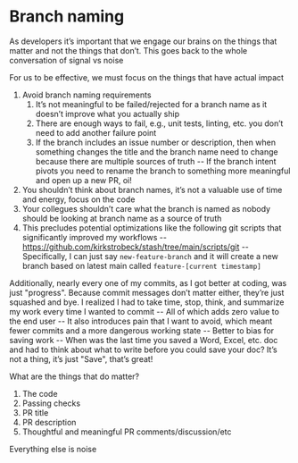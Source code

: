 # Branch naming

As developers it’s important that we engage our brains on the things that matter and not the things that don’t. This goes back to the whole conversation of signal vs noise

For us to be effective, we must focus on the things that have actual impact

1. Avoid branch naming requirements
    1. It’s not meaningful to be failed/rejected for a branch name as it doesn’t improve what you actually ship
    1. There are enough ways to fail, e.g., unit tests, linting, etc. you don’t need to add another failure point
    1. If the branch includes an issue number or description, then when something changes the title and the branch name need to change because there are multiple sources of truth -- If the branch intent pivots you need to rename the branch to something more meaningful and open up a new PR, oi!
1. You shouldn’t think about branch names, it’s not a valuable use of time and energy, focus on the code
1. Your collegues shouldn’t care what the branch is named as nobody should be looking at branch name as a source of truth
1. This precludes potential optimizations like the following git scripts that significantly improved my workflows -- https://github.com/kirkstrobeck/stash/tree/main/scripts/git -- Specifically, I can just say `new-feature-branch` and it will create a new branch based on latest main called `feature-[current timestamp]`

Additionally, nearly every one of my commits, as I got better at coding, was just "progress". Because commit messages don’t matter either, they’re just squashed and bye. I realized I had to take time, stop, think, and summarize my work every time I wanted to commit -- All of which adds zero value to the end user -- It also introduces pain that I want to avoid, which meant fewer commits and a more dangerous working state -- Better to bias for saving work -- When was the last time you saved a Word, Excel, etc. doc and had to think about what to write before you could save your doc? It’s not a thing, it’s just "Save", that’s great!

What are the things that do matter?

1. The code
1. Passing checks
1. PR title
1. PR description
1. Thoughtful and meaningful PR comments/discussion/etc

Everything else is noise
